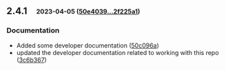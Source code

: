 ## **2.4.1**&emsp;<sub><sup>2023-04-05 ([50e4039...2f225a1](https://github.com/jasonnicholson/regularizeNd/compare/50e4039bb17d2d7988a8a46f4e759233cf6cb45e...2f225a105a9ba1d2b25397070be188e9326dfb43?diff=split))</sup></sub>

### Documentation
* Added some developer documentation ([50c096a](https://github.com/jasonnicholson/regularizeNd/commit/50c096af5a3b56551f0b94c4690a5f0cf77d6780))
* updated the developer documentation related to working with this repo ([3c6b367](https://github.com/jasonnicholson/regularizeNd/commit/3c6b3676ca814a6f0d24de59bb832073872af358))

<br>